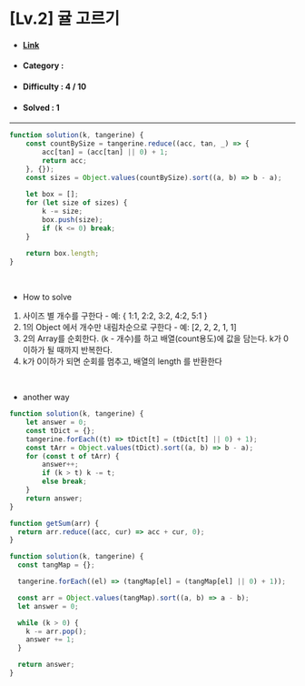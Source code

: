 # [Lv.2] 귤 고르기 
* #### [Link](https://school.programmers.co.kr/learn/courses/30/lessons/138476)
* #### Category : 
* #### Difficulty : 4 / 10  
* #### Solved : 1

<hr />

```js
function solution(k, tangerine) {
    const countBySize = tangerine.reduce((acc, tan, _) => {
        acc[tan] = (acc[tan] || 0) + 1;
        return acc;
    }, {});
    const sizes = Object.values(countBySize).sort((a, b) => b - a);
    
    let box = [];
    for (let size of sizes) {
        k -= size;
        box.push(size);
        if (k <= 0) break;
    }
    
    return box.length;
}
```

<br />

* How to solve
1. 사이즈 별 개수를 구한다 - 예: { 1:1, 2:2, 3:2, 4:2, 5:1 }
2. 1의 Object 에서 개수만 내림차순으로 구한다 - 예: [2, 2, 2, 1, 1]
3. 2의 Array를 순회한다. (k - 개수)를 하고 배열(count용도)에 값을 담는다. k가 0이하가 될 때까지 반복한다. 
4. k가 0이하가 되면 순회를 멈추고, 배열의 length 를 반환한다 

<br />

* another way 
```js
function solution(k, tangerine) {
    let answer = 0;
    const tDict = {};
    tangerine.forEach((t) => tDict[t] = (tDict[t] || 0) + 1);
    const tArr = Object.values(tDict).sort((a, b) => b - a);
    for (const t of tArr) {
        answer++;
        if (k > t) k -= t;
        else break;
    }
    return answer;
}
```
```js
function getSum(arr) {
  return arr.reduce((acc, cur) => acc + cur, 0);
}

function solution(k, tangerine) {
  const tangMap = {};

  tangerine.forEach((el) => (tangMap[el] = (tangMap[el] || 0) + 1));

  const arr = Object.values(tangMap).sort((a, b) => a - b);
  let answer = 0;

  while (k > 0) {
    k -= arr.pop();
    answer += 1;
  }

  return answer;
}
```